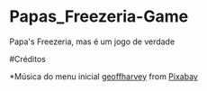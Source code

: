 # Papas_Freezeria-Game
Papa's Freezeria, mas é um jogo de verdade




#Créditos

*Música do menu inicial
<a href="https://pixabay.com/users/geoffharvey-9096471/?utm_source=link-attribution&amp;utm_medium=referral&amp;utm_campaign=music&amp;utm_content=122118">geoffharvey</a> from <a href="https://pixabay.com//?utm_source=link-attribution&amp;utm_medium=referral&amp;utm_campaign=music&amp;utm_content=122118">Pixabay</a>

